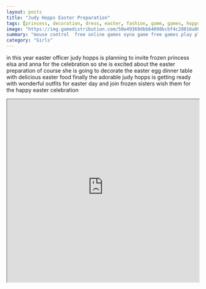 ```yaml
---
layout: posts
title: "Judy Hopps Easter Preparation"
tags: [princess, decoration, dress, easter, fashion, game, games, hopps, judy, makeover, room, preparation, free, online, games, oyna, game, free, games, play, play, games]
image: "https://img.gamedistribution.com/50e49369dbb64098bcbf4c28016a0023.jpg"
summary: "mouse control  free online games oyna game free games play play games"
category: "Girls"
---
```


in this year easter officer judy hopps is planning to invite frozen princess elsa and anna for the celebration so she is excited about the easter preparation of course she is going to decorate the easter egg dinner table with delicious easter food finally the adorable judy hopps is getting ready with wonderful outfits for easter day and join frozen sisters wish them for the happy easter celebration

<iframe width="100%" height="480px;" src="https://html5.gamedistribution.com/50e49369dbb64098bcbf4c28016a0023/"></iframe>